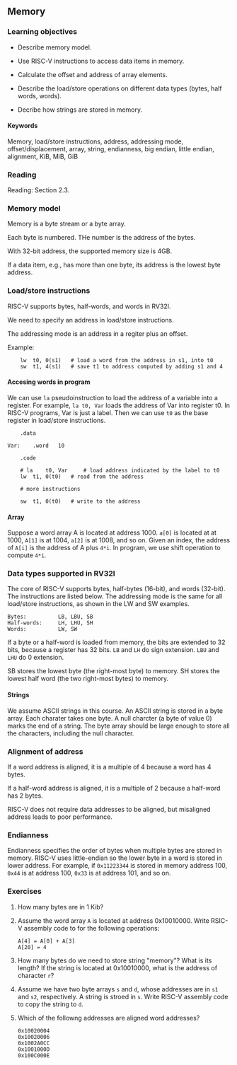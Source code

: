 ## Memory

### Learning objectives

* Describe memory model.

* Use RISC-V instructions to access data items in memory.

* Calculate the offset and address of array elements.

* Describe the load/store operations on different data types (bytes, half words, words).

* Decribe how strings are stored in memory.

#### Keywords

Memory, load/store instructions, address, addressing mode, offset/displacement,
array, string, endianness, big endian, little endian, alignment, KiB, MiB, GiB

### Reading

Reading: Section 2.3.

### Memory model

Memory is a byte stream or a byte array.

Each byte is numbered. THe number is the address of the bytes.

With 32-bit address, the supported memory size is 4GB. 

If a data item, e.g., has more than one byte, its address 
is the lowest byte address.

### Load/store instructions

RISC-V supports bytes, half-words, and words in RV32I.

We need to specify an address in load/store instructions. 

The addressing mode is an address in a regiter plus an offset.

Example:
```
	lw	t0, 0(s1)	# load a word from the address in s1, into t0
	sw	t1, 4(s1)	# save t1 to address computed by adding s1 and 4
```

#### Accesing words in program  

We can use `la` pseudoinstruction to load the address of a variable into a
register.  For example, `la t0, Var` loads the address of Var into register t0.
In RISC-V programs, Var is just a label. Then we can use `t0` as the base
register in load/store instructions.

```
	.data

Var:	.word	10

	.code

	# la	t0, Var		# load address indicated by the label to t0
	lw	t1, 0(t0)	# read from the address

	# more instructions

	sw	t1, 0(t0)	# write to the address
```

#### Array

Suppose a word array A is located at address 1000. `a[0]` is located
at at 1000, `A[1]` is at 1004, `a[2]` is at 1008, and so on. Given 
an index, the address of `A[i]` is the address of A plus `4*i`. In
program, we use shift operation to compute `4*i`.

### Data types supported in RV32I 

The core of RISC-V supports bytes, half-bytes (16-bit), and words (32-bit). The
instructions are listed below. The addressing mode is the same for all
load/store instructions, as shown in the LW and SW examples.

```
Bytes: 		    LB, LBU, SB
Half-words: 	LH, LHU, SH
Words:		    LW, SW
```

If a byte or a half-word is loaded from memory, the bits are extended to 32
bits, because a register has 32 bits. `LB` and `LH` do sign extension.
`LBU` and `LHU` do 0 extension.

SB stores the lowest byte (the right-most byte) to memory. SH stores the lowest
half word (the two right-most bytes) to memory. 

#### Strings

We assume ASCII strings in this course. An ASCII string is stored in a byte
array. Each charater takes one byte. A null charcter (a byte of value 0) marks
the end of a string.  The byte array should be large enough to store all the
characters, including the null character.

### Alignment of address

If a word address is aligned, it is a multiple of 4 because a word
has 4 bytes. 

If a half-word address is aligned, it is a multiple of 2 because a half-word
has 2 bytes. 

RISC-V does not require data addresses to be aligned, but misaligned
address leads to poor performance.

### Endianness

Endianness specifies the order of bytes when multiple bytes are 
stored in memory. RISC-V uses little-endian so the lower byte in
a word is stored in lower address.  For example, if `0x11223344`
is stored in memory address 100, `0x44` is at address 100, 
`0x33` is at address 101, and so on.

### Exercises

1.  How many bytes are in 1 Kib? 

2.  Assume the word array `A` is located at address 0x10010000. Write RSIC-V assembly
    code to for the following operations:

        A[4] = A[0] + A[3]
        A[20] = 4

3.  How many bytes do we need to store string "memory"? What is its length? If
    the string is located at 0x10010000, what is the address of character `r`? 

4.  Assume we have two byte arrays `s` and `d`, whose addresses are in `s1` and
    `s2`, respectively. A string is stroed in `s`. Write RISC-V assembly code
    to copy the string to `d`.

5.  Which of the followng addresses are aligned word addresses? 

        0x10020004
        0x10020006
        0x1002A0CC
        0x1001000D
        0x100C000E
